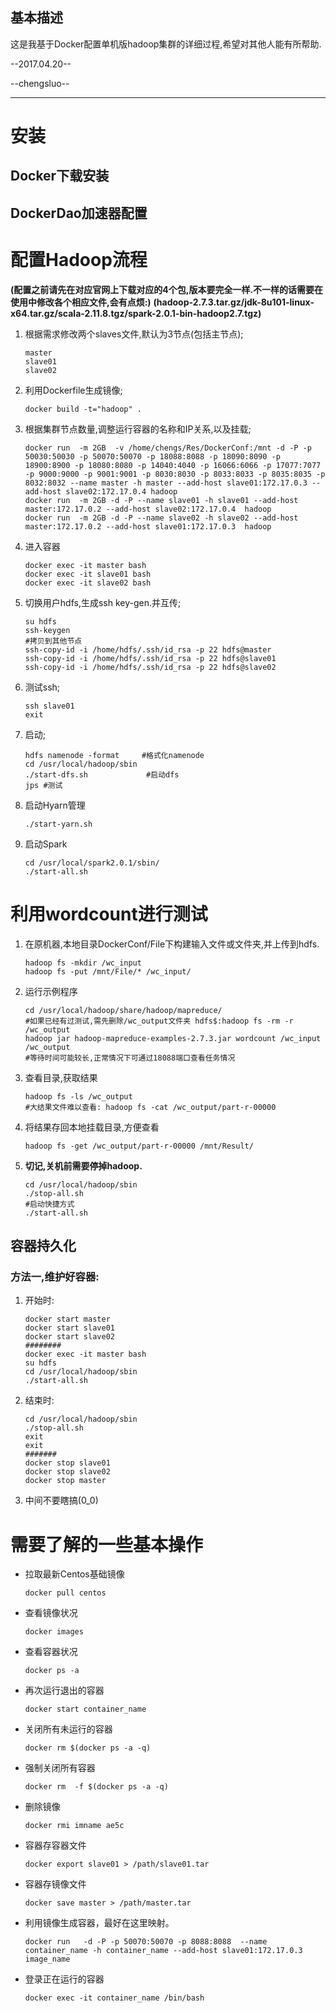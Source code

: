 ## 基本描述

这是我基于Docker配置单机版hadoop集群的详细过程,希望对其他人能有所帮助.

--2017.04.20--

--chengsluo--

---

# 安装

## Docker下载安装

## DockerDao加速器配置

# 配置Hadoop流程

**(配置之前请先在对应官网上下载对应的4个包,版本要完全一样.不一样的话需要在使用中修改各个相应文件,会有点烦:)**
**(hadoop-2.7.3.tar.gz/jdk-8u101-linux-x64.tar.gz/scala-2.11.8.tgz/spark-2.0.1-bin-hadoop2.7.tgz)**

1. 根据需求修改两个slaves文件,默认为3节点(包括主节点);
    ```
    master
    slave01
    slave02
    ```
1. 利用Dockerfile生成镜像;
    ```
    docker build -t="hadoop" .
    ```
1. 根据集群节点数量,调整运行容器的名称和IP关系,以及挂载;
    ```
    docker run  -m 2GB  -v /home/chengs/Res/DockerConf:/mnt -d -P -p 50030:50030 -p 50070:50070 -p 18088:8088 -p 18090:8090 -p 18900:8900 -p 18080:8080 -p 14040:4040 -p 16066:6066 -p 17077:7077 -p 9000:9000 -p 9001:9001 -p 8030:8030 -p 8033:8033 -p 8035:8035 -p 8032:8032 --name master -h master --add-host slave01:172.17.0.3 --add-host slave02:172.17.0.4 hadoop
    docker run  -m 2GB -d -P --name slave01 -h slave01 --add-host master:172.17.0.2 --add-host slave02:172.17.0.4  hadoop
    docker run  -m 2GB -d -P --name slave02 -h slave02 --add-host master:172.17.0.2 --add-host slave01:172.17.0.3  hadoop
    ```
1. 进入容器
    ```
    docker exec -it master bash
    docker exec -it slave01 bash
    docker exec -it slave02 bash
    ```
1. 切换用户hdfs,生成ssh key-gen.并互传;
    ```
    su hdfs
    ssh-keygen
    #拷贝到其他节点
    ssh-copy-id -i /home/hdfs/.ssh/id_rsa -p 22 hdfs@master
    ssh-copy-id -i /home/hdfs/.ssh/id_rsa -p 22 hdfs@slave01
    ssh-copy-id -i /home/hdfs/.ssh/id_rsa -p 22 hdfs@slave02
    ```
1. 测试ssh;
    ```
    ssh slave01
    exit
    ```
1. 启动;
    ```
    hdfs namenode -format     #格式化namenode
    cd /usr/local/hadoop/sbin
    ./start-dfs.sh             #启动dfs 
    jps #测试
    ```
1. 启动Hyarn管理
    ```
    ./start-yarn.sh
    ```
1. 启动Spark
    ```
    cd /usr/local/spark2.0.1/sbin/
    ./start-all.sh
    ```

# 利用wordcount进行测试

1. 在原机器,本地目录DockerConf/File下构建输入文件或文件夹,并上传到hdfs.
    ```
    hadoop fs -mkdir /wc_input
    hadoop fs -put /mnt/File/* /wc_input/
    ```
1. 运行示例程序
    ```
    cd /usr/local/hadoop/share/hadoop/mapreduce/
    #如果已经有过测试,需先删除/wc_output文件夹 hdfs$:hadoop fs -rm -r /wc_output
    hadoop jar hadoop-mapreduce-examples-2.7.3.jar wordcount /wc_input /wc_output
    #等待时间可能较长,正常情况下可通过18088端口查看任务情况
    ```    
1. 查看目录,获取结果
    ```
    hadoop fs -ls /wc_output
    #大结果文件难以查看: hadoop fs -cat /wc_output/part-r-00000
    ```
1. 将结果存回本地挂载目录,方便查看
    ```
    hadoop fs -get /wc_output/part-r-00000 /mnt/Result/
    ```
1. **切记,关机前需要停掉hadoop.**
    ```
    cd /usr/local/hadoop/sbin
    ./stop-all.sh   
    #启动快捷方式
    ./start-all.sh
    ```
## 容器持久化

### 方法一,维护好容器:
1. 开始时:
    ```
    docker start master
    docker start slave01
    docker start slave02
    ########
    docker exec -it master bash
    su hdfs
    cd /usr/local/hadoop/sbin
    ./start-all.sh 
    ```
2. 结束时:
    ```
    cd /usr/local/hadoop/sbin
    ./stop-all.sh   
    exit
    exit
    #######
    docker stop slave01
    docker stop slave02
    docker stop master
    ```
3. 中间不要瞎搞(0_0)


# 需要了解的一些基本操作

* 拉取最新Centos基础镜像
    ```
    docker pull centos
    ```
* 查看镜像状况
    ```
    docker images
    ```
* 查看容器状况
    ```
    docker ps -a
    ```
* 再次运行退出的容器
    ```
    docker start container_name
    ```
* 关闭所有未运行的容器
    ```
    docker rm $(docker ps -a -q)
    ```
* 强制关闭所有容器
    ```
    docker rm  -f $(docker ps -a -q)
    ```
* 删除镜像
    ```
    docker rmi imname ae5c
    ```
* 容器存容器文件
    ```
    docker export slave01 > /path/slave01.tar
    ```
* 容器存镜像文件
    ```
    docker save master > /path/master.tar
    ```
* 利用镜像生成容器，最好在这里映射。
    ```
    docker run   -d -P -p 50070:50070 -p 8088:8088  --name container_name -h container_name --add-host slave01:172.17.0.3  image_name
    ```
* 登录正在运行的容器
    ```
    docker exec -it container_name /bin/bash
    ```


